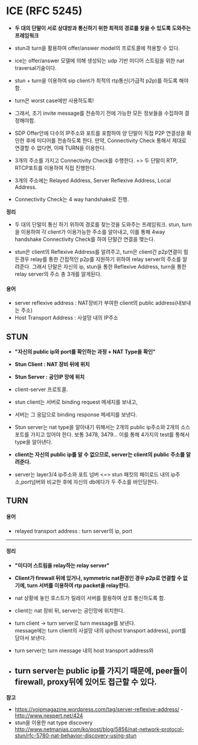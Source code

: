 ICE (RFC 5245)
==============

- **두 대의 단말이 서로 상대방과 통신하기 위한 최적의 경로를 찾을 수 있도록 도와주는 프레임워크**  
-	stun과 turn을 활용하여 offer/answer model의 프로토콜에 적용할 수 있다.
-	ice는 offer/answer 모델에 의해 생성되는 udp 기반 미디어 스트림을 위한 nat traversal기술이다.
-	stun + turn을 이용하여 sip client가 최적의 rtp통신(가급적 p2p)를 하도록 해야 함.  
-	turn은 worst case에만 사용하도록!  
-	그래서, 초기 invite message를 전송하기 전에 가능한 모든 정보들을 수집하여 결정해야함.  
- SDP Offer안에 다수의 IP주소와 포트를 포함하여 양 단말이 직접 P2P 연결성을 확인한 후에 미디어를 전송하도록 한다. 만약, Connectivity Check 통해서 제대로 연결할 수 없다면, 이때 TURN을 이용한다.  

- 3개의 주소를 가지고 Connectivity Check를 수행한다. => 두 단말이 RTP, RTCP포트를 이용하여 직접 진행한다.
- 3개의 주소에는 Relayed Address, Server Reflexive Address, Local Address.
- Connectivity Check는 4 way handshake로 진행.  

**정리**  
- 두 대의 단말이 통신 하기 위하여 경로를 찾는것을 도와주는 프레임워크. stun, turn을 이용하여 각 client가 이용가능한 주소를 알아내고, 이를 통해 4way handshake Connectivity Check를 하여 단말간 연결을 맺는다.  

- stun은 client의 Reflexive Address를 알려주고, turn은 client간 p2p연결이 힘든경우 relay를 통한 간접적인 p2p를 지원하기 위하여 relay server의 주소를 알려준다. 그래서 단말은 자신의 ip, stun을 통한 Reflexive Address, turn을 통한 relay server의 주소 총 3개를 알게된다.  


#### 용어
-	server reflexive address : NAT장비가 부여한 client의 public address(내보내는 주소)
- Host Transport Address : 사설망 내의 IP주소

STUN
----

-	**"자신의 public ip와 port를 확인하는 과정 + NAT Type을 확인"**
- **Stun Client : NAT 장비 뒤에 위치**  
- **Stun Server : 공인IP 망에 위치**  
-	client-server 프로토콜.
-	stun client는 서버로 binding request 메세지를 보내고,
-	서버는 그 응답으로 binding response 메세지를 보낸다.

-	Stun server는 nat type을 알아내기 위해서는 2개의 public ip주소와 2개의 소스 포트를 가지고 있어야 한다. 보통 3478, 3479... 이를 통해 4가지의 test를 통해서 type을 알아낸다.

-	**client는 자신의 public ip를 알 수 없으므로, server는 client의 public 주소를 알려준다.**  

-	server는 layer3/4 ip주소와 포트 넘버 <=> stun 패킷의 페이로드 내의 ip주소,port넘버와 비교한 후에 자신의 db에다가 두 주소를 바인딩한다.

TURN
----

#### 용어

-	relayed transport address : turn server의 ip, port  

---

#### 정리

-	**"미디어 스트림을 relay하는 relay server"**
-	**Client가 firewall 뒤에 있거나, symmetric nat환경인 경우 p2p로 연결할 수 없기에, turn 서버를 이용하여 rtp packet을 relay한다.**
-	nat 상황에 놓인 호스트가 릴레이 서버를 활용하여 상호 통신하도록 함.  
-	client는 nat 장비 뒤, server는 공인망에 위치한다.  
-	turn client -> turn server로 turn message를 보낸다.  
	message에는 turn client의 사설망 내의 ip(host transport address), port를 담아서 보낸다.  
-	turn server는 turn message 내의 host transport address와

-	**turn server는 public ip를 가지기 때문에, peer들이 firewall, proxy뒤에 있어도 접근할 수 있다.**
	------------------------------------------------------------------------------------------------

**참고**  
- https://voipmagazine.wordpress.com/tag/server-reflexive-address/ - http://www.nexpert.net/424  
- stun을 이용한 nat type discovery http://www.netmanias.com/ko/post/blog/5856/nat-network-protocol-stun/rfc-5780-nat-behavior-discovery-using-stun
